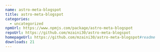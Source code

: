 ```yaml
---
name: astro-meta-blogspot
title: astro-meta-blogspot
categories:
  - uncategorized
npmUrl: https://www.npmjs.com/package/astro-meta-blogspot
repoUrl: https://github.com/mzaini30/astro-meta-blogspot
homepageUrl: https://github.com/mzaini30/astro-meta-blogspot#readme
downloads: 21
---
```

